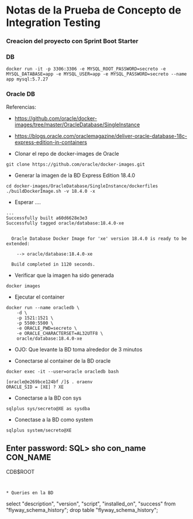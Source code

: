 # Notas de la Prueba de Concepto de Integration Testing

### Creacion del proyecto con Sprint Boot Starter


### DB
```
docker run -it -p 3306:3306 -e MYSQL_ROOT_PASSWORD=secreto -e MYSQL_DATABASE=app -e MYSQL_USER=app -e MYSQL_PASSWORD=secreto --name app mysql:5.7.27

```

### Oracle DB
Referencias:
* https://github.com/oracle/docker-images/tree/master/OracleDatabase/SingleInstance
* https://blogs.oracle.com/oraclemagazine/deliver-oracle-database-18c-express-edition-in-containers

* Clonar el repo de docker-images de Oracle
```
git clone https://github.com/oracle/docker-images.git
```

* Generar la imagen de la BD Express Edition 18.4.0

```
cd docker-images/OracleDatabase/SingleInstance/dockerfiles
./buildDockerImage.sh -v 18.4.0 -x
```
* Esperar ....
```
...
Successfully built a60d6628e3e3
Successfully tagged oracle/database:18.4.0-xe


  Oracle Database Docker Image for 'xe' version 18.4.0 is ready to be extended:

    --> oracle/database:18.4.0-xe

  Build completed in 1120 seconds.
```

* Verificar que la imagen ha sido generada
```
docker images
```

* Ejecutar el container
```
docker run --name oracledb \
    -d \
    -p 1521:1521 \
    -p 5500:5500 \
    -e ORACLE_PWD=secreto \
    -e ORACLE_CHARACTERSET=AL32UTF8 \
    oracle/database:18.4.0-xe

```
* OJO: Que levante la BD toma alrededor de 3 minutos

* Conectarse al container de la BD oracle
```
docker exec -it --user=oracle oracledb bash

[oracle@e269bce124bf /]$ . oraenv
ORACLE_SID = [XE] ? XE
```
* Conectarse a la BD con sys
```
sqlplus sys/secreto@XE as sysdba
```
* Conectase a la BD como system
```
sqlplus system/secreto@XE
```

Enter password:
SQL> sho con_name
CON_NAME
------------------------------
CDB$ROOT
```


* Queries en la BD
```
select "description", "version", "script", "installed_on", "success" from "flyway_schema_history";
drop table "flyway_schema_history";
```


